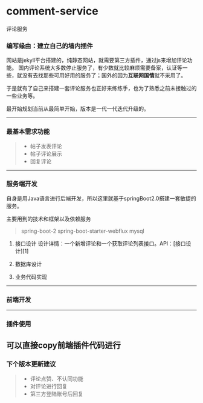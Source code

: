 # comment-service
评论服务
### 编写缘由：建立自己的墙内插件
网站是jekyll平台搭建的，纯静态网站，就需要第三方插件，通过js来增加评论功能。
国内评论系统大多数停止服务了，有少数就比较麻烦需要备案，认证等一些，就没有去找那些可用好用的服务了；国外的因为**互联网国情**就不采用了。

于是就有了自己来搭建一套评论服务也正好来练练手，也为了熟悉之前未接触过的一些业务等。

最开始规划当前从最简单开始，版本是一代一代迭代升级的。

---
### 最基本需求功能
> * 帖子发表评论
> * 帖子评论展示
> * 回复评论

---

### 服务端开发
自身是用Java语言进行后端开发，所以这里就基于springBoot2.0搭建一套敏捷的服务。

主要用到的技术和框架以及依赖服务
> spring-boot-2
> spring-boot-starter-webflux
> mysql

 1. 接口设计
    设计详情：一个新增评论和一个获取评论列表接口。API：[接口设计][1]

 2. 数据库设计
 3. 业务代码实现

---
### 前端开发


---
### 插件使用
可以直接copy前端插件代码进行
---
### 下个版本更新建议
> * 评论点赞、不认同功能
> * 对评论进行回复
> * 第三方登陆账号后回复
